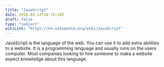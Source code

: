 ```yaml
---
title: "JavaScript"
date: 2018-03-12T18:19:24Z
draft: false
type: "subject"
wikiLink: "https://en.wikipedia.org/wiki/JavaScript"
---
```


JavaScript is the language of the web. 
You can use it to add extra abilities to a website. 
It is a programming language and usually runs on the users computer.
Most companies looking to hire someone to make a website expect knowledge about this language.
